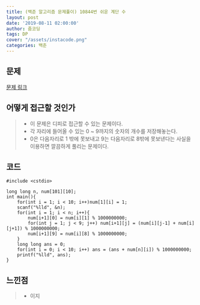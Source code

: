 ```yaml
---
title: (백준 알고리즘 문제풀이) 10844번 쉬운 계단 수
layout: post
date: '2019-08-11 02:00:00'
author: 줌코딩
tags: DP
cover: "/assets/instacode.png"
categories: 백준
---
```


## 문제

[문제 링크](https://www.acmicpc.net/problem/10844)

## 어떻게 접근할 것인가

>* 이 문제은 디피로 접근할 수 있는 문제이다.
>* 각 자리에 들어올 수 있는 0 ~ 9까지의 숫자의 개수를 저장해놓는다.
>* 0은 다음자리로 1 밖에 못보내고 9는 다음자리로 8밖에 못보낸다는 사실을 이용하면 깔끔하게 풀리는 문제이다.

## 코드

    #include <cstdio>

    long long n, num[101][10];
    int main(){
        for(int i = 1; i < 10; i++)num[1][i] = 1;
        scanf("%lld", &n);    
        for(int i = 1; i < n; i++){
            num[i+1][0] = num[i][1] % 1000000000;
            for(int j = 1; j < 9; j++) num[i+1][j] = (num[i][j-1] + num[i][j+1]) % 1000000000;
            num[i+1][9] = num[i][8] % 1000000000;
        }
        long long ans = 0;
        for(int i = 0; i < 10; i++) ans = (ans + num[n][i]) % 1000000000; 
        printf("%lld", ans);
    }

## 느낀점

>* 이지
